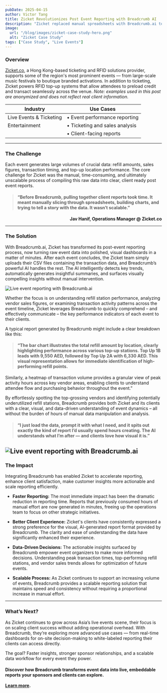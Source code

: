 ```yaml
---
pubDate: 2025-04-15
author: Victor Tang
title: Zicket Revolutionizes Post Event Reporting with Breadcrumb AI
description: "Zicket replaced manual spreadsheets with Breadcrumb.ai to deliver faster, AI-powered event reports that clients and sponsors love."
image:
  url: "/blog/images/zicket-case-study-hero.png"
  alt: "Zicket Case Study"
tags: ["Case Study", "Live Events"]
---
```




### Overview

[Zicket.co](https://zicket.co), a Hong Kong-based ticketing and RFID solutions provider, supports some of the region's most prominent events — from large-scale music festivals to boutique branded activations. In addition to ticketing, Zicket powers RFID top-up systems that allow attendees to preload credit and transact seamlessly across the venue. *Note: examples used in this post are anonymized and does not reflect real client information.*



| **Industry**            | **Use Cases**                                                                               |
| ----------------------- | ------------------------------------------------------------------------------------------- |
| Live Events & Ticketing | • Event performance reporting  |
| Entertainment | • Ticketing and sales analysis|
|  | • Client-facing reports |



---

### The Challenge

Each event generates large volumes of crucial data: refill amounts, sales figures, transaction timing, and top-up location performance. The core challenge for Zicket was the manual, time-consuming, and ultimately unscalable process of compiling this raw data into clear, client ready post event reports.

> #### “Before Breadcrumb, pulling together client reports took time. It meant manually slicing through spreadsheets, building charts, and trying to tell a story with the data. It wasn’t scalable.”
**<div style="text-align: right">Jav Hanif, Operations Manager @ Zicket.co</div>**

---

### The Solution

With Breadcrumb.ai, Zicket has transformed its post-event reporting process, now turning raw event data into polished, visual dashboards in a matter of minutes. After each event concludes, the Zicket team simply uploads their CSV files containing the transaction data, and Breadcrumb’s powerful AI handles the rest. The AI intelligently detects key trends, automatically generates insightful summaries, and surfaces visually compelling insights without manual intervention.

![Live event reporting with Breadcrumb.ai](/blog/images/live-event-dashboard-breadcrumbai.png)

Whether the focus is on understanding refill station performance, analyzing vendor sales figures, or examining transaction activity patterns across the event timeline, Zicket leverages Breadcrumb to quickly comprehend – and effectively communicate – the key performance indicators of each event to their clients.


A typical report generated by Breadcrumb might include a clear breakdown like this:

> #### “The bar chart illustrates the total refill amount by location, clearly highlighting performance across various top-up stations. Top Up 1B leads with 9,550 AED, followed by Top Up 2A with 6,330 AED. This visual representation allows for immediate identification of high-performing refill points.


Similarly, a heatmap of transaction volume provides a granular view of peak activity hours across key vendor areas, enabling clients to understand attendee flow and purchasing behavior throughout the event.”

By effortlessly spotting the top-grossing vendors and identifying potentially underutilized refill stations, Breadcrumb provides both Zicket and its clients with a clear, visual, and data-driven understanding of event dynamics – all without the burden of hours of manual data manipulation and analysis.

> #### “I just load the data, prompt it with what I need, and it spits out exactly the kind of report I’d usually spend hours creating. The AI understands what I’m after — and clients love how visual it is.”


![Live event reporting with Breadcrumb.ai](/blog/images/live-report-breadcrumbai.png)
---

### The Impact

Integrating Breadcrumb has enabled Zicket to accelerate reporting, enhance client satisfaction, make customer insights more actionable and scale reporting efficiently.

- **Faster Reporting:** The most immediate impact has been the dramatic reduction in reporting time. Reports that previously consumed hours of manual effort are now generated in minutes, freeing up the operations team to focus on other strategic initiatives.
    
- **Better Client Experience:** Zicket's clients have consistently expressed a strong preference for the visual, AI-generated report format provided by Breadcrumb. The clarity and ease of understanding the data have significantly enhanced their experience.
    
- **Data-Driven Decisions:** The actionable insights surfaced by Breadcrumb empower event organizers to make more informed decisions. Understanding peak transaction times, top-performing refill stations, and vendor sales trends allows for optimization of future events.
    
- **Scalable Process:** As Zicket continues to support an increasing volume of events, Breadcrumb provides a scalable reporting solution that maintains speed and consistency without requiring a proportional increase in manual effort.
    

---

### What’s Next?

As Zicket continues to grow across Asia’s live events scene, their focus is on scaling client success without adding operational overhead. With Breadcrumb, they’re exploring more advanced use cases — from real-time dashboards for on-site decision-making to white-labeled reporting their clients can access directly.

The goal? Faster insights, stronger sponsor relationships, and a scalable data workflow for every event they power.

#### Discover how Breadcrumb transforms event data into live, embeddable reports your sponsors and clients can explore. </br></br>[Learn more](https://www.breadcrumb.ai/usecase/live-events).
